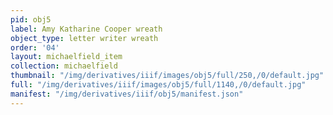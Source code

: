 ```yaml
---
pid: obj5
label: Amy Katharine Cooper wreath
object_type: letter writer wreath
order: '04'
layout: michaelfield_item
collection: michaelfield
thumbnail: "/img/derivatives/iiif/images/obj5/full/250,/0/default.jpg"
full: "/img/derivatives/iiif/images/obj5/full/1140,/0/default.jpg"
manifest: "/img/derivatives/iiif/obj5/manifest.json"
---
```


